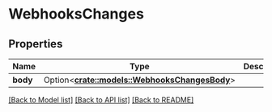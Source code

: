 # WebhooksChanges

## Properties

Name | Type | Description | Notes
------------ | ------------- | ------------- | -------------
**body** | Option<[**crate::models::WebhooksChangesBody**](webhooks_changes_body.md)> |  | [optional]

[[Back to Model list]](../README.md#documentation-for-models) [[Back to API list]](../README.md#documentation-for-api-endpoints) [[Back to README]](../README.md)


